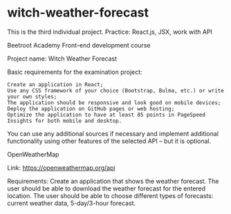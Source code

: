 # witch-weather-forecast

This is the third individual project. Practice: React.js, JSX, work with API

Beetroot Academy Front-end development course

Project name: Witch Weather Forecast

Basic requirements for the examination project:

    Create an application in React;
    Use any CSS framework of your choice (Bootstrap, Bulma, etc.) or write your own styles;
    The application should be responsive and look good on mobile devices;
    Deploy the application on GitHub pages or web hosting;
    Optimize the application to have at least 85 points in PageSpeed Insights for both mobile and desktop.

You can use any additional sources if necessary and implement additional functionality using other features of the selected API – but it is optional.

OpenWeatherMap

Link: https://openweathermap.org/api

Requirements: Create an application that shows the weather forecast. The user should be able to download the weather forecast for the entered location. The user should be able to choose different types of forecasts: current weather data, 5-day/3-hour forecast.
